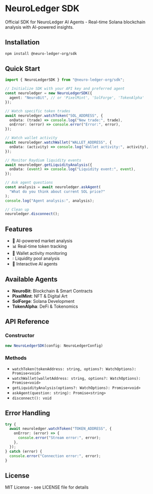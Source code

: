 # NeuroLedger SDK

Official SDK for NeuroLedger AI Agents - Real-time Solana blockchain analysis with AI-powered insights.

## Installation

```bash
npm install @neuro-ledger-org/sdk
```

## Quick Start

```typescript
import { NeuroLedgerSDK } from "@neuro-ledger-org/sdk";

// Initialize SDK with your API key and preferred agent
const neuroledger = new NeuroLedgerSDK({
  agent: "NeuroBit", // or 'PixelMint', 'SolForge', 'TokenAlpha'
});

// Watch specific token trades
await neuroledger.watchToken("SOL_ADDRESS", {
  onData: (trade) => console.log("New trade:", trade),
  onError: (error) => console.error("Error:", error),
});

// Watch wallet activity
await neuroledger.watchWallet("WALLET_ADDRESS", {
  onData: (activity) => console.log("Wallet activity:", activity),
});

// Monitor Raydium liquidity events
await neuroledger.getLiquidityAnalysis({
  onData: (event) => console.log("Liquidity event:", event),
});

// Ask agent questions
const analysis = await neuroledger.askAgent(
  "What do you think about current SOL price?"
);
console.log("Agent analysis:", analysis);

// Clean up
neuroledger.disconnect();
```

## Features

- 🤖 AI-powered market analysis
- 📊 Real-time token tracking
- 👛 Wallet activity monitoring
- 💧 Liquidity pool analysis
- 💬 Interactive AI agents

## Available Agents

- **NeuroBit**: Blockchain & Smart Contracts
- **PixelMint**: NFT & Digital Art
- **SolForge**: Solana Development
- **TokenAlpha**: DeFi & Tokenomics

## API Reference

### Constructor

```typescript
new NeuroLedgerSDK(config: NeuroLedgerConfig)
```

### Methods

- `watchToken(tokenAddress: string, options?: WatchOptions): Promise<void>`
- `watchWallet(walletAddress: string, options?: WatchOptions): Promise<void>`
- `getLiquidityAnalysis(options?: WatchOptions): Promise<void>`
- `askAgent(question: string): Promise<string>`
- `disconnect(): void`

## Error Handling

```typescript
try {
  await neuroledger.watchToken("TOKEN_ADDRESS", {
    onError: (error) => {
      console.error("Stream error:", error);
    },
  });
} catch (error) {
  console.error("Connection error:", error);
}
```

## License

MIT License - see LICENSE file for details
